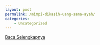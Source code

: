 ```yaml
---
layout: post
permalink: /mimpi-dikasih-uang-sama-ayah/
categories:
    - Uncategorized
---
```


[Baca Selengkapnya](/05)